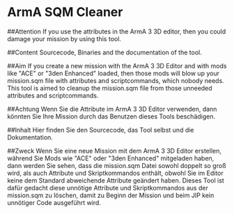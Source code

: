 # ArmA SQM Cleaner

##Attention
If you use the attributes in the ArmA 3 3D editor, then you could damage your mission by using this tool.

##Content
Sourcecode, Binaries and the documentation of the tool.

##Aim
If you create a new mission with the ArmA 3 3D Editor and with mods like "ACE" or "3den Enhanced" loaded, then those mods will blow up your mission.sqm file with attributes and scriptcommands, which nobody needs. This tool is aimed to cleanup the mission.sqm file from those unneeded attributes and scriptcommands.

##Achtung
Wenn Sie die Attribute im ArmA 3 3D Editor verwenden, dann könnten Sie Ihre Mission durch das Benutzen dieses Tools beschädigen.

##Inhalt
Hier finden Sie den Sourcecode, das Tool selbst und die Dokumentation.

##Zweck
Wenn Sie eine neue Mission mit dem ArmA 3 3D Editor erstellen, während Sie Mods wie "ACE" oder "3den Enhanced" mitgeladen haben, dann werden Sie sehen, dass die mission.sqm Datei sowohl doppelt so groß wird, als auch Attribute und Skriptkommandos enthält, obwohl Sie im Editor keine dem Standard abweichende Attribute geändert haben. Dieses Tool ist dafür gedacht diese unnötige Attribute und Skriptkommandos aus der mission.sqm zu löschen, damit zu Beginn der Mission und beim JIP kein unnötiger Code ausgeführt wird.

